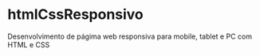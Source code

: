 # htmlCssResponsivo
Desenvolvimento de págima web responsiva para mobile, tablet e PC com HTML e CSS 

